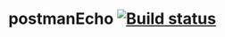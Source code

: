 # postmanEcho [![Build status](https://ci.appveyor.com/api/projects/status/8k6bh6m2hxutqm66/branch/master?svg=true)](https://ci.appveyor.com/project/OlgaStash/postmanecho/branch/master)

